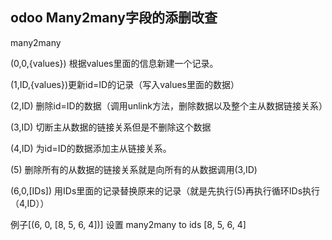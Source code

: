 ## odoo Many2many字段的添删改查
many2many

(0,0,{values}) 根据values里面的信息新建一个记录。

(1,ID,{values})更新id=ID的记录（写入values里面的数据）

(2,ID) 删除id=ID的数据（调用unlink方法，删除数据以及整个主从数据链接关系）

(3,ID) 切断主从数据的链接关系但是不删除这个数据

(4,ID) 为id=ID的数据添加主从链接关系。

(5) 删除所有的从数据的链接关系就是向所有的从数据调用(3,ID)

(6,0,[IDs]) 用IDs里面的记录替换原来的记录（就是先执行(5)再执行循环IDs执行（4,ID））

例子[(6, 0, [8, 5, 6, 4])] 设置 many2many to ids [8, 5, 6, 4]

